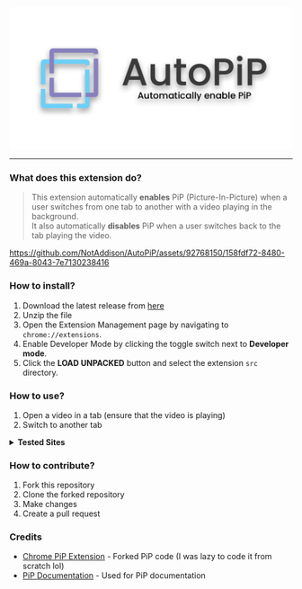 <div align="center">
    <img src="./assets/banner.png">
</div>

-----------
### What does this extension do?
> This extension automatically **enables** PiP (Picture-In-Picture) when a user switches from one tab to another with a video playing in the background. <br/>
> It also automatically **disables** PiP when a user switches back to the tab playing the video.

https://github.com/NotAddison/AutoPiP/assets/92768150/158fdf72-8480-469a-8043-7e7130238416

### How to install?
1. Download the latest release from [here](#)
2. Unzip the file
3. Open the Extension Management page by navigating to `chrome://extensions`.
4. Enable Developer Mode by clicking the toggle switch next to **Developer mode**.
5. Click the **LOAD UNPACKED** button and select the extension `src` directory.

### How to use?
1. Open a video in a tab (ensure that the video is playing)
2. Switch to another tab

<!-- Dropdown List of supported sites -->
<details>
    <summary><b>Tested Sites</b></summary>
    <li><a href="https://www.youtube.com/">YouTube</a></li>
</details>


### How to contribute?
1. Fork this repository
2. Clone the forked repository
3. Make changes
4. Create a pull request

### Credits
- [Chrome PiP Extension]() - Forked PiP code (I was lazy to code it from scratch lol)
- [PiP Documentation](https://developer.mozilla.org/en-US/docs/Web/API/Picture-in-Picture_API) - Used for PiP documentation
